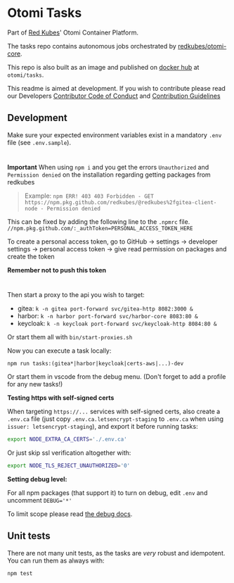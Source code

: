 # Otomi Tasks

Part of [Red Kubes](https://redkubes.com)' Otomi Container Platform.

The tasks repo contains autonomous jobs orchestrated by [redkubes/otomi-core](https://github.com/redkubes/otomi-core).

This repo is also built as an image and published on [docker hub](https://hub.docker.com/repository/docker/otomi/tasks) at `otomi/tasks`.

This readme is aimed at development. If you wish to contribute please read our Developers [Contributor Code of Conduct](./docs/CODE_OF_CONDUCT.md) and [Contribution Guidelines](./docs/CONTRIBUTING.md)

## Development

Make sure your expected environment variables exist in a mandatory `.env` file (see `.env.sample`). 
#
**Important**
When using `npm i` and you get the errors `Unauthorized` and `Permission denied` on the installation regarding getting packages from redkubes
> Example: `npm ERR! 403 403 Forbidden - GET https://npm.pkg.github.com/redkubes/@redkubes%2fgitea-client-node - Permission denied`

This can be fixed by adding the following line to the `.npmrc` file. 
`//npm.pkg.github.com/:_authToken=PERSONAL_ACCESS_TOKEN_HERE`

To create a personal access token, go to GitHub -> settings -> developer settings -> personal access token -> give read permission on packages and create the token

**Remember not to push this token**
#
Then start a proxy to the api you wish to target:

- gitea: `k -n gitea port-forward svc/gitea-http 8082:3000 &`
- harbor: `k -n harbor port-forward svc/harbor-core 8083:80 &`
- keycloak: `k -n keycloak port-forward svc/keycloak-http 8084:80 &`

Or start them all with `bin/start-proxies.sh`

Now you can execute a task locally:

```
npm run tasks:(gitea*|harbor|keycloak|certs-aws|...)-dev
```

Or start them in vscode from the debug menu. (Don't forget to add a profile for any new tasks!)

**Testing https with self-signed certs**

When targeting `https://...` services with self-signed certs, also create a `.env.ca` file (just copy `.env.ca.letsencrypt-staging` to `.env.ca` when using `issuer: letsencrypt-staging`), and export it before running tasks:

```bash
export NODE_EXTRA_CA_CERTS='./.env.ca'
```

Or just skip ssl verification altogether with:

```bash
export NODE_TLS_REJECT_UNAUTHORIZED='0'
```

**Setting debug level:**

For all npm packages (that support it) to turn on debug, edit `.env` and uncomment `DEBUG='*'`

To limit scope please read [the debug docs](https://github.com/visionmedia/debug).

## Unit tests

There are not many unit tests, as the tasks are _very_ robust and idempotent. You can run them as always with:

```
npm test
```
